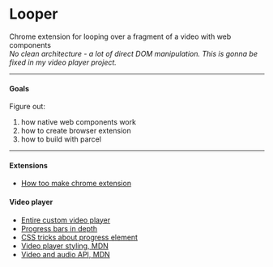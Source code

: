 # Looper

Chrome extension for looping over a fragment of a video with web components\
*No clean architecture - a lot of direct DOM manipulation. This is gonna be fixed in my video player project.*

---
#### Goals
Figure out:
1. how native web components work
2. how to create browser extension
3. how to build with parcel

---
#### Extensions
- [How too make chrome extension](https://thoughtbot.com/blog/how-to-make-a-chrome-extension)

#### Video player
- [Entire custom video player](https://www.creativebloq.com/html5/build-custom-html5-video-player-9134473)
- [Progress bars in depth](http://www.useragentman.com/blog/2012/01/03/cross-browser-html5-progress-bars-in-depth/)
- [CSS tricks about progress element](https://css-tricks.com/html5-progress-element/)
- [Video player styling, MDN](https://developer.mozilla.org/en-US/docs/Web/Guide/Audio_and_video_delivery/Video_player_styling_basics)
- [Video and audio API, MDN](https://developer.mozilla.org/en-US/docs/Learn/JavaScript/Client-side_web_APIs/Video_and_audio_APIs)
